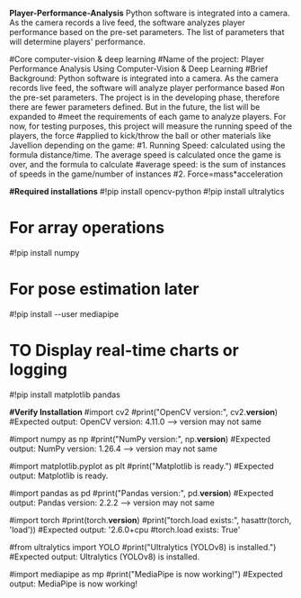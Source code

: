 **Player-Performance-Analysis**
Python software is integrated into a camera. As the camera records a live feed, the software analyzes player performance based  on the pre-set parameters. The list of parameters that will determine players' performance.

#Core computer-vision & deep learning
#Name of the project: Player Performance Analysis Using Computer-Vision & Deep Learning
#Brief Background: Python software is integrated into a camera. As the camera records live feed, the software will analyze player performance based
#on the pre-set parameters. The project is in the developing phase, therefore there are fewer parameters defined. But in the future, the list will be expanded to #meet the requirements of each game to analyze players. For now, for testing purposes, this project will measure the running speed of the players, the force #applied to kick/throw the ball or other materials like Javellion depending on the game:
#1. Running Speed: calculated using the formula distance/time. The average speed is calculated once the game is over, and the formula to calculate
#average speed: is the sum of instances of speeds in the game/number of instances
#2. Force=mass*acceleration

**#Required installations**
#!pip install opencv-python
#!pip install ultralytics

# For array operations 
#!pip install numpy

# For pose estimation later
#!pip install --user mediapipe

# TO Display real-time charts or logging
#!pip install matplotlib pandas

**#Verify Installation**
#import cv2
#print("OpenCV version:", cv2.__version__) 
#Expected output: OpenCV version: 4.11.0 --> version may not same

#import numpy as np
#print("NumPy version:", np.__version__)
#Expected output: NumPy version: 1.26.4 --> version may not same

#import matplotlib.pyplot as plt
#print("Matplotlib is ready.")
#Expected output: Matplotlib is ready.

#import pandas as pd
#print("Pandas version:", pd.__version__)
#Expected output: Pandas version: 2.2.2 --> version may not same

#import torch
#print(torch.__version__)
#print("torch.load exists:", hasattr(torch, 'load'))
#Expected output: '2.6.0+cpu
#torch.load exists: True'

#from ultralytics import YOLO
#print("Ultralytics (YOLOv8) is installed.")
#Expected output: Ultralytics (YOLOv8) is installed.

#import mediapipe as mp
#print("MediaPipe is now working!")
#Expected output: MediaPipe is now working!
